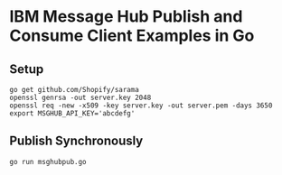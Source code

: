 # IBM Message Hub Publish and Consume Client Examples in Go

## Setup

```
go get github.com/Shopify/sarama
openssl genrsa -out server.key 2048
openssl req -new -x509 -key server.key -out server.pem -days 3650
export MSGHUB_API_KEY='abcdefg'
```

## Publish Synchronously

```
go run msghubpub.go
```
